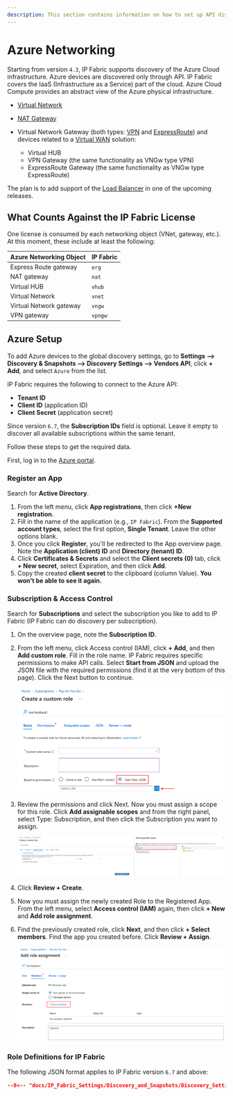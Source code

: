 ```yaml
---
description: This section contains information on how to set up API discovery for Azure.
---
```


# Azure Networking

Starting from version `4.3`, IP Fabric supports discovery of the Azure Cloud
infrastructure. Azure devices are discovered only through API. IP
Fabric covers the IaaS (Infrastructure as a Service) part of the cloud.
Azure Cloud Compute provides an abstract view of the Azure physical
infrastructure.

- [Virtual Network](https://docs.microsoft.com/en-us/azure/virtual-network/virtual-networks-overview)
- [NAT Gateway](https://docs.microsoft.com/en-us/azure/virtual-network/nat-gateway/nat-gateway-resource)
- Virtual Network Gateway (both types: [VPN](https://docs.microsoft.com/en-us/azure/vpn-gateway/) and [ExpressRoute](https://docs.microsoft.com/en-us/azure/expressroute/expressroute-about-virtual-network-gateways)) and devices related to a [Virtual WAN](https://docs.microsoft.com/en-us/azure/virtual-wan/virtual-wan-about) solution:

  - Virtual HUB
  - VPN Gateway (the same functionality as VNGw type VPN)
  - ExpressRoute Gateway (the same functionality as VNGw type ExpressRoute)

The plan is to add support of the [Load Balancer](https://docs.microsoft.com/en-us/azure/load-balancer/load-balancer-overview) in one of the upcoming releases.

## What Counts Against the IP Fabric License

One license is consumed by each networking object (VNet, gateway, etc.). At this
moment, these include at least the following:

| Azure Networking Object  | IP Fabric |
| ------------------------ | --------- |
| Express Route gateway    | `erg`     |
| NAT gateway              | `nat`     |
| Virtual HUB              | `vhub`    |
| Virtual Network          | `vnet`    |
| Virtual Network gateway  | `vngw`    |
| VPN gateway              | `vpngw`   |

## Azure Setup

To add Azure devices to the global discovery settings, go to **Settings -->
Discovery & Snapshots --> Discovery Settings --> Vendors API**, click **+ Add**,
and select `Azure` from the list.

IP Fabric requires the following to connect to the Azure API:

- **Tenant ID**
- **Client ID** (application ID)
- **Client Secret** (application secret)

Since version `6.7`, the **Subscription IDs** field is optional. Leave it empty to discover all available subscriptions within the same tenant.

Follow these steps to get the required data.

First, log in to the [Azure portal](https://portal.azure.com/).

### Register an App

Search for **Active Directory**.

1. From the left menu, click **App registrations**, then click **+New registration**.
2. Fill in the name of the application (e.g., `IP Fabric`). From the **Supported account types**, select the first option, **Single Tenant**. Leave the other options blank.
3. Once you click **Register**, you'll be redirected to the App overview page. Note the **Application (client) ID** and **Directory (tenant) ID**.
4. Click **Certificates & Secrets** and select the **Client secrets (0)** tab, click **+ New secret**, select Expiration, and then click **Add**.
5. Copy the created **client secret** to the clipboard (column Value). **You won't be able to see it again.**

### Subscription & Access Control

Search for **Subscriptions** and select the subscription you like to add to IP Fabric (IP Fabric can do discovery per subscription).

1. On the overview page, note the **Subscription ID**.
2. From the left menu, click Access control (IAM), click **+ Add**, and then **Add custom role**. Fill in the role name. IP Fabric requires specific permissions to make API calls. Select **Start from JSON** and upload the JSON file with the required permissions (find it at the very bottom of this page). Click the Next button to continue.

   ![Creating Custom Role](azure/create_custom_role.png)

3. Review the permissions and click Next. Now you must assign a scope for this role. Click **Add assignable scopes** and from the right panel, select Type: Subscription, and then click the Subscription you want to assign.

   ![Assigning Scopes](azure/assign_scopes.png)

4. Click **Review + Create**.
5. Now you must assign the newly created Role to the Registered App. From the left menu, select **Access control (IAM)** again, then click **+ New** and **Add role assignment**.
6. Find the previously created role, click **Next**, and then click **+ Select members**. Find the app you created before. Click **Review + Assign**.

   ![Add Role assignment](azure/add_role_assignment.png)

### Role Definitions for IP Fabric

The following JSON format applies to IP Fabric version `6.7` and above:

```json title="azure-role-6_7.json"
--8<-- "docs/IP_Fabric_Settings/Discovery_and_Snapshots/Discovery_Settings/Vendors_API/azure/azure-role-6_7.json"
```
